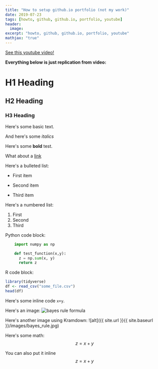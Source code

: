 ```yaml
---
title: "How to setup github.io portfolio (not my work)"
date: 2019-07-23
tags: [howto, github, github.io, portfolio, youtube]
header:
  image:
excerpt: "howto, github, github.io, portfolio, youtube"
mathjax: "true"
---
```


[See this youtube video!](https://www.youtube.com/watch?v=qWrcgHwSG8M)

**Everything below is just replication from video:**

# H1 Heading

## H2 Heading

### H3 Heading

Here's some basic text.

And here's some *italics*

Here's some **bold** test.

What about a [link](https://github.com/michaelkkim)

Here's a bulleted list:
* First item
+ Second item
- Third item

Here's a numbered list:
1. First
2. Second
3. Third

Python code block:
```python
    import numpy as np

    def test_function(x,y):
      z = np.sum(x, y)
      return z
```

R code block:
```r
library(tidyverse)
df <- read_csv("some_file.csv")
head(df)
```

Here's some inline code `x+y`.

Here's an image:
<img src="{{site.url}}{{ site.baseurl }}/images/bayes_rule.jpg" alt="bayes rule formula">

Here's another image using Kramdown:
![alt]({{ site.url }}{{ site.baseurl }}/images/bayes_rule.jpg)

Here's some math:
$$z=x+y$$

You can also put it inline $$z=x+y$$
